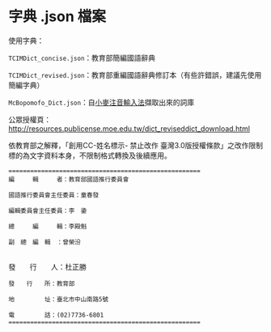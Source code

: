 # 字典 .json 檔案

使用字典：

`TCIMDict_concise.json`：教育部簡編國語辭典

`TCIMDict_revised.json`：教育部重編國語辭典修訂本（有些許錯誤，建議先使用簡編字典）

`McBopomofo_Dict.json`：自[小麥注音輸入法](https://github.com/openvanilla/McBopomofo)擷取出來的詞庫


公眾授權頁：http://resources.publicense.moe.edu.tw/dict_reviseddict_download.html

依教育部之解釋，「創用CC-姓名標示- 禁止改作 臺灣3.0版授權條款」之改作限制標的為文字資料本身，不限制格式轉換及後續應用。

	=====================================================
	編　　　輯　　　者：教育部國語推行委員會
	
	國語推行委員會主任委員：童春發
	
	編輯委員會主任委員：李　鍌
	
	總　　　編　　　輯：李殿魁
	
	副　總　編　輯　：曾榮汾


​	
	發　　行　　人：杜正勝
	
	發　　行　　所：教育部
	
	地　　　　　址：臺北市中山南路5號
	
	電　　　　　話：(02)7736-6801
	=====================================================
